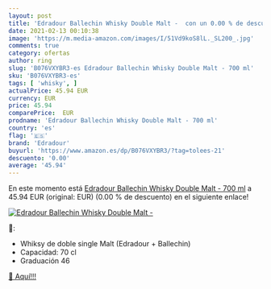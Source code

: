 ```yaml
---
layout: post
title: 'Edradour Ballechin Whisky Double Malt -  con un 0.00 % de descuento'
date: 2021-02-13 00:10:38
image: 'https://m.media-amazon.com/images/I/51Vd9koS8lL._SL200_.jpg'
comments: true
category: ofertas
author: ring
slug: 'B076VXYBR3-es Edradour Ballechin Whisky Double Malt - 700 ml'
sku: 'B076VXYBR3-es'
tags: [ 'whisky', ]
actualPrice: 45.94 EUR
currency: EUR
price: 45.94
comparePrice:  EUR
prodname: 'Edradour Ballechin Whisky Double Malt - 700 ml'
country: 'es'
flag: '🇪🇸'
brand: 'Edradour'
buyurl: 'https://www.amazon.es/dp/B076VXYBR3/?tag=tolees-21'
descuento: '0.00'
average: '45.94'
---
```


En este momento está [Edradour Ballechin Whisky Double Malt - 700 ml](https://www.amazon.es/dp/B076VXYBR3/?tag=tolees-21) a 45.94 EUR (original:  EUR) (0.00 %  de descuento) en el siguiente enlace!

[![Edradour Ballechin Whisky Double Malt - ](https://m.media-amazon.com/images/I/51Vd9koS8lL._SL200_.jpg)](https://www.amazon.es/dp/B076VXYBR3/?tag=tolees-21)

🔎:

- Whiksy de doble single Malt (Edradour + Ballechin)
- Capacidad: 70 cl
- Graduación 46

[🛒 Aquí!!!](https://www.amazon.es/dp/B076VXYBR3/?tag=tolees-21)
